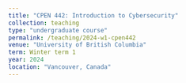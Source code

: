 ```yaml
---
title: "CPEN 442: Introduction to Cybersecurity"
collection: teaching
type: "undergraduate course"
permalink: /teaching/2024-w1-cpen442
venue: "University of British Columbia"
term: Winter term 1
year: 2024
location: "Vancouver, Canada"
---
```


